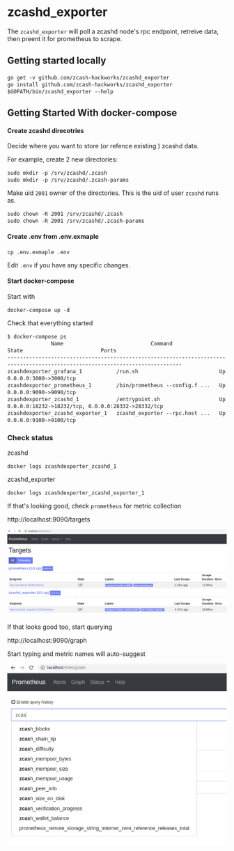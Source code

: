 # zcashd_exporter

The `zcashd_exporter` will poll a zcashd node's rpc endpoint, retreive data, then preent it for prometheus to scrape.

## Getting started locally

```
go get -v github.com/zcash-hackworks/zcashd_exporter
go install github.com/zcash-hackworks/zcashd_exporter
$GOPATH/bin/zcashd_exporter --help
```

## Getting Started With docker-compose

#### Create zcashd direcotries

Decide where you want to store (or refence existing ) zcashd data.

For example, create 2 new directories:

```
sudo mkdir -p /srv/zcashd/.zcash
sudo mkdir -p /srv/zcashd/.zcash-params
```

Make uid `2001` owner of the directories. This is the uid of user `zcashd` runs as.

```
sudo chown -R 2001 /srv/zcashd/.zcash
sudo chown -R 2001 /srv/zcashd/.zcash-params
```

#### Create .env from .env.exmaple

```
cp .env.exmaple .env
```

Edit `.env` if you have any specific changes.

#### Start docker-compose

Start with
```
docker-compose up -d
```

Check that everything started
```
$ docker-compose ps
              Name                            Command               State                         Ports                       
------------------------------------------------------------------------------------------------------------------------------
zcashdexporter_grafana_1           /run.sh                          Up      0.0.0.0:3000->3000/tcp                            
zcashdexporter_prometheus_1        /bin/prometheus --config.f ...   Up      0.0.0.0:9090->9090/tcp                            
zcashdexporter_zcashd_1            /entrypoint.sh                   Up      0.0.0.0:18232->18232/tcp, 0.0.0.0:28332->28332/tcp
zcashdexporter_zcashd_exporter_1   zcashd_exporter --rpc.host ...   Up      0.0.0.0:9100->9100/tcp  
```

### Check status

zcashd
```
docker logs zcashdexporter_zcashd_1
```

zcashd_exporter
```
docker logs zcashdexporter_zcashd_exporter_1
```

If that's looking good, check `prometheus` for metric collection

http://localhost:9090/targets

![Prometheus Targets](docs/images/prometheus_targets.png)

If that looks good too, start querying

http://localhost:9090/graph

Start typing and metric names will auto-suggest

![Prometheus Metrics](docs/images/prometheus_metrics.png)